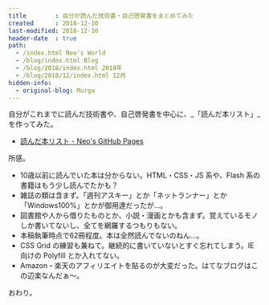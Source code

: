 ```yaml
---
title        : 自分が読んだ技術書・自己啓発書をまとめてみた
created      : 2018-12-10
last-modified: 2018-12-10
header-date  : true
path:
  - /index.html Neo's World
  - /blog/index.html Blog
  - /blog/2018/index.html 2018年
  - /blog/2018/12/index.html 12月
hidden-info:
  - original-blog: Murga
---
```


自分がこれまでに読んだ技術書や、自己啓発書を中心に、_「読んだ本リスト」_を作ってみた。

- [読んだ本リスト - Neo's GitHub Pages](https://neos21.github.io/book-list.html)

所感。

- 10歳以前に読んでいた本は分からない。HTML・CSS・JS 系や、Flash 系の書籍はもう少し読んでたかも？
- 雑誌の類は含まず。「週刊アスキー」とか「ネットランナー」とか「Windows100%」とかが御用達だったが…。
- 図書館や人から借りたものとか、小説・漫画とかも含まず。覚えているモノしか書いてないし、全てを網羅するつもりもない。
- 本稿執筆時点で62冊程度。本は全然読んでないのねん…。
- CSS Grid の練習も兼ねて。継続的に書いていないとすぐ忘れてしまう。IE 向けの Polyfill とか入れてない。
- Amazon・楽天のアフィリエイトを貼るのが大変だった。はてなブログはこの辺楽なんだぁ〜。

おわり。
